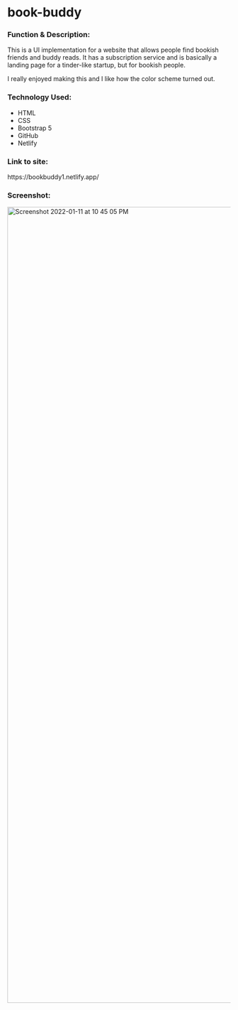 # book-buddy

<h3>Function & Description:</h3>
This is a UI implementation for a website that allows people find bookish friends and buddy reads. It has a subscription service and is basically a landing page for a tinder-like startup, but for bookish people.

I really enjoyed making this and I like how the color scheme turned out.

<h3>Technology Used:</h3>

- HTML
- CSS
- Bootstrap 5
- GitHub
- Netlify

<h3>Link to site:</h3>
https://bookbuddy1.netlify.app/

<h3>Screenshot:</h3>
<img width="1792" alt="Screenshot 2022-01-11 at 10 45 05 PM" src="https://user-images.githubusercontent.com/40691059/149018782-a5205abe-6c8a-4188-b55d-cb4a1d28672b.png">

 
